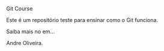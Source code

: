 Git Course

Este é um repositório teste para ensinar como o Git funciona.

Saiba mais no em...

Andre Oliveira.
